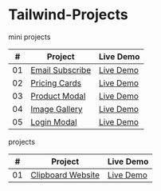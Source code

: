 # Tailwind-Projects
mini projects 

|  #  | Project                                                                                                    | Live Demo                                                   |
| :-: | ---------------------------------------------------------------------------------------------------------- | -----------------------------------------------
| 01  |       [Email Subscribe](https://github.com/slimanesedrati/Tailwind-Projects/tree/main/mini%20Projects/email-subscribe) | [Live Demo](https://slimanesedrati.github.io/Tailwind-Projects/mini%20Projects/email-subscribe/) |
| 02  |       [Pricing Cards](https://github.com/slimanesedrati/Tailwind-Projects/tree/main/mini%20Projects/pricing-cards) | [Live Demo](https://slimanesedrati.github.io/Tailwind-Projects/mini%20Projects/pricing-cards/) |
| 03  |       [Product Modal](https://github.com/slimanesedrati/Tailwind-Projects/tree/main/mini%20Projects/product-modal) | [Live Demo](https://slimanesedrati.github.io/Tailwind-Projects/mini%20Projects/product-modal/) |
| 04  |       [Image Gallery](https://github.com/slimanesedrati/Tailwind-Projects/tree/main/mini%20Projects/image-gallery) | [Live Demo](https://slimanesedrati.github.io/Tailwind-Projects/mini%20Projects/image-gallery/) |
| 05  |       [Login Modal](https://github.com/slimanesedrati/Tailwind-Projects/tree/main/mini%20Projects/login-modal) | [Live Demo](https://slimanesedrati.github.io/Tailwind-Projects/mini%20Projects/login-modal/) |


projects 

|  #  | Project                                                                                                    | Live Demo                                                   |
| :-: | ---------------------------------------------------------------------------------------------------------- | -----------------------------------------------
| 01  |       [Clipboard Website](https://github.com/slimanesedrati/Tailwind-Projects/tree/main/Clipboard%20Website) | [Live Demo](https://slimanesedrati.github.io/Tailwind-Projects/Clipboard%20Website/) |
